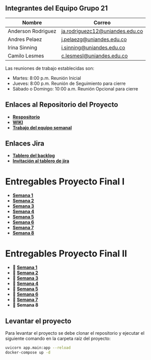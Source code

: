 ##  Integrantes del Equipo **Grupo 21** 

| Nombre             | Correo                         |
|--------------------|--------------------------------|
| Anderson Rodriguez | ja.rodriguezc12@uniandes.edu.co |
| Andres Pelaez      | j.pelaezg@uniandes.edu.co       |
| Irina Sinning      | i.sinning@uniandes.edu.co      |
| Camilo Lesmes      | c.lesmesl@uniandes.edu.co      |

Las reuniones de trabajo establecidas son:

* Martes: 8:00 p.m. Reunión Inicial
* Jueves: 8:00 p.m. Reunión de Seguimiento para cierre
* Sábado o Domingo: 10:00 a.m. Reunión Opcional para cierre

## Enlaces al Repositorio del Proyecto
* [**Respositorio**](https://github.com/lesmesl/Proyecto-Final-Grupo-21)
* [**WIKI**](https://github.com/lesmesl/Proyecto-Final-Grupo-21/wiki) 
* [**Trabajo del equipo semanal**](https://github.com/users/lesmesl/projects/3/views/1)

## Enlaces Jira
* [**Tablero del backlog**](https://proyecto-final-grupo-21-andes.atlassian.net/jira/software/projects/PFG2/boards/1)
* [**Invitación al tablero de jira**](https://id.atlassian.com/invite/p/jira-software?id=caFxmqGFROit2GHXifTPlA)

# Entregables Proyecto Final I
* [**Semana 1**](https://github.com/lesmesl/Proyecto-Final-Grupo-21/wiki/Semana-1)
* [**Semana 2**](https://github.com/lesmesl/Proyecto-Final-Grupo-21/wiki/Semana-2)
* [**Semana 3**](https://github.com/lesmesl/Proyecto-Final-Grupo-21/wiki/Semana--3)
* [**Semana 4**](https://github.com/lesmesl/Proyecto-Final-Grupo-21/wiki/Semana-4)
* [**Semana 5**](https://github.com/lesmesl/Proyecto-Final-Grupo-21/wiki/Semana-5)
* [**Semana 6**](https://github.com/lesmesl/Proyecto-Final-Grupo-21/wiki/Semana-6)
* [**Semana 7**](https://github.com/lesmesl/Proyecto-Final-Grupo-21/wiki/Semana-7)
* [**Semana 8**](https://github.com/lesmesl/Proyecto-Final-Grupo-21/wiki/Semana-8)

# Entregables Proyecto Final II
* 📅 [**Semana 1**](https://github.com/lesmesl/Proyecto-Final-Grupo-21/wiki/Semana-1-Proyecto-Final-II)
* 📅 [**Semana 2**](https://github.com/lesmesl/Proyecto-Final-Grupo-21/wiki/Semana-2-Proyecto-Final-II)
* 📅 [**Semana 3**](https://github.com/lesmesl/Proyecto-Final-Grupo-21/wiki/Semana-3-Proyecto-Final-II)
* 📅 [**Semana 4**](https://github.com/lesmesl/Proyecto-Final-Grupo-21/wiki/Semana-4-Proyecto-Final-II)
* 📅 [**Semana 5**](https://github.com/lesmesl/Proyecto-Final-Grupo-21/wiki/Semana-5-Proyecto-Final-II)
* 📅 [**Semana 6**](https://github.com/lesmesl/Proyecto-Final-Grupo-21/wiki/Semana-6-Proyecto-Final-II)
* 📅 [**Semana 7**](https://github.com/lesmesl/Proyecto-Final-Grupo-21/wiki/Semana-7-Proyecto-Final-II)
* 📅 **Semana 8**

## Levantar el proyecto
Para levantar el proyecto se debe clonar el repositorio y ejecutar el siguiente comando en la carpeta raíz del proyecto:

```bash
uvicorn app.main:app --reload
docker-compose up -d
```
